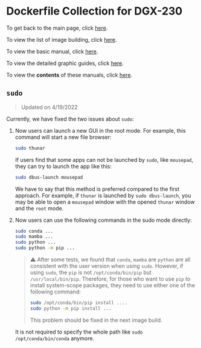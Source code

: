 # Dockerfile Collection for DGX-230

To get back to the main page, click [here](../index).

To view the list of image building, click [here](../dockerlist).

To view the basic manual, click [here](../manual).

To view the detailed graphic guides, click [here](../manual-session).

To view the **contents** of these manuals, click [here](../manual-xubuntu).

## `sudo`

> Updated on 4/19/2022

Currently, we have fixed the two issues about `sudo`:

1. Now users can launch a new GUI in the root mode. For example, this command will start a new file browser:

    ```bash
    sudo thunar
    ```

    If users find that some apps can not be launched by `sudo`, like `mousepad`, they can try to launch the app like this:

    ```bash
    sudo dbus-launch mousepad
    ```

    We have to say that this method is preferred compared to the first approach. For example, if `thunar` is launched by `sudo dbus-launch`, you may be able to open a `mousepad` window with the opened `thunar` window and the `root` mode.

2. Now users can use the following commands in the sudo mode directly:

    ```bash
    sudo conda ...
    sudo mamba ...
    sudo python ...
    sudo python -m pip ...
    ```

    > :warning: After some tests, we found that `conda`, `mamba` are `python` are all consistent with the user version when using `sudo`. However, if using `sudo`, the `pip` is not `/opt/conda/bin/pip` but `/usr/local/bin/pip`. Therefore, for those who want to use `pip` to install system-scope packages, they need to use either one of the following command:
    > 
    > ```bash
    > sudo /opt/conda/bin/pip install ....
    > sudo python -m pip install ...
    > ```
    > 
    > This problem should be fixed in the next image build.

    It is not required to specify the whole path like `sudo /opt/conda/bin/conda` anymore.
